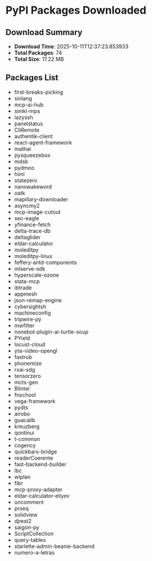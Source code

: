 # PyPI Packages Downloaded

## Download Summary
- **Download Time**: 2025-10-11T12:37:23.853933
- **Total Packages**: 74
- **Total Size**: 17.22 MB

## Packages List
- first-breaks-picking
- sinlang
- mcp-ai-hub
- simkl-mps
- lazyssh
- panelstatus
- CliRemote
- authentik-client
- react-agent-framework
- mathai
- pysqueezebox
- mdsb
- pydmoo
- himl
- statezero
- nanowakeword
- oatk
- mapillary-downloader
- asyncmy2
- mcp-image-cutout
- sec-eagle
- yfinance-fetch
- delta-trace-db
- deltaglider
- eldar-calculator
- moleditpy
- moleditpy-linux
- feffery-antd-components
- mlserve-sdk
- hyperscale-ozone
- stata-mcp
- ibtrade
- appmesh
- json-remap-engine
- cybersightsh
- machineconfig
- tripwire-py
- mwfilter
- nonebot-plugin-ai-turtle-soup
- PYield
- locust-cloud
- yta-video-opengl
- fastrub
- phonemize
- rxai-sdg
- tensorzero
- mcts-gen
- Blinter
- fnschool
- vega-framework
- pydts
- airobo
- guacalib
- kreuzberg
- qontinui
- t-common
- cogency
- quickbars-bridge
- readerCoerente
- fast-backend-builder
- lbc
- wlplan
- fibr
- mcp-proxy-adapter
- eldar-calculator-eliyev
- uncomment
- prseq
- solidview
- djrest2
- saigon-py
- ScriptCollection
- query-tables
- starlette-admin-beanie-backend
- numero-a-letras

